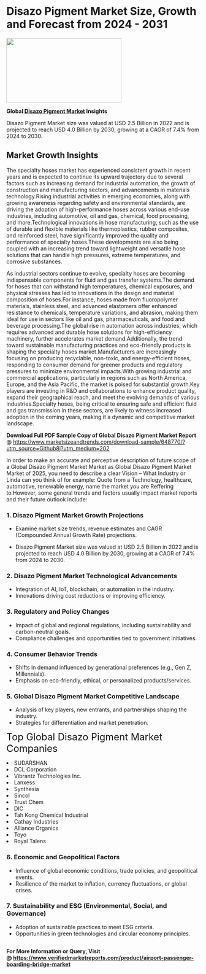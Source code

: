 <H1>Disazo Pigment Market Size, Growth and Forecast from 2024 - 2031</H1><img class="aligncenter size-medium wp-image-584254" src="https://thirdeyenews.in/wp-content/uploads/2024/09/Global-Market-Research-300x168.jpeg" alt="" width="300" height="168" /><p><strong>Global&nbsp;<a href="https://www.marketsizeandtrends.com/download-sample/648770/?utm_source=Github8j?utm_medium=202">Disazo Pigment Market</a> Insights</strong></p><p>Disazo Pigment Market size was valued at USD 2.5 Billion in 2022 and is projected to reach USD 4.0 Billion by 2030, growing at a CAGR of 7.4% from 2024 to 2030.</p><p><h2>Market Growth Insights</h2> <p>The specialty hoses market has experienced consistent growth in recent years and is expected to continue its upward trajectory due to several factors such as increasing demand for industrial automation, the growth of construction and manufacturing sectors, and advancements in materials technology.Rising industrial activities in emerging economies, along with growing awareness regarding safety and environmental standards, are driving the adoption of high-performance hoses across various end-use industries, including automotive, oil and gas, chemical, food processing, and more.Technological innovations in hose manufacturing, such as the use of durable and flexible materials like thermoplastics, rubber composites, and reinforced steel, have significantly improved the quality and performance of specialty hoses.These developments are also being coupled with an increasing trend toward lightweight and versatile hose solutions that can handle high pressures, extreme temperatures, and corrosive substances.</p> <p>As industrial sectors continue to evolve, specialty hoses are becoming indispensable components for fluid and gas transfer systems.The demand for hoses that can withstand high temperatures, chemical exposures, and physical stresses has led to innovations in the design and material composition of hoses.For instance, hoses made from fluoropolymer materials, stainless steel, and advanced elastomers offer enhanced resistance to chemicals, temperature variations, and abrasion, making them ideal for use in sectors like oil and gas, pharmaceuticals, and food and beverage processing.The global rise in automation across industries, which requires advanced and durable hose solutions for high-efficiency machinery, further accelerates market demand.Additionally, the trend toward sustainable manufacturing practices and eco-friendly products is shaping the specialty hoses market.Manufacturers are increasingly focusing on producing recyclable, non-toxic, and energy-efficient hoses, responding to consumer demand for greener products and regulatory pressures to minimize environmental impacts.With growing industrial and commercial applications, particularly in regions such as North America, Europe, and the Asia Pacific, the market is poised for substantial growth.Key players are investing in R&D and collaborations to enhance product quality, expand their geographical reach, and meet the evolving demands of various industries.Specialty hoses, being critical to ensuring safe and efficient fluid and gas transmission in these sectors, are likely to witness increased adoption in the coming years, making it a dynamic and competitive market landscape.</p><p><span class=""><strong>Download Full PDF Sample Copy of Global Disazo Pigment Market Report</strong> @ <a href="https://www.marketsizeandtrends.com/download-sample/648770/?utm_source=Github8j?utm_medium=202" target="_blank">https://www.marketsizeandtrends.com/download-sample/648770/?utm_source=Github8j?utm_medium=202</a></span></p><p>In order to make an accurate and perceptive description of future scope of a Global&nbsp;Disazo Pigment Market Market as Global&nbsp;Disazo Pigment Market Market of 2025, you need to describe a clear Vision &ndash; What Industry or Linda can you think of for example: Quote from a Technology, healthcare, automotive, renewable energy, name the market you are Reffering to.However, some general trends and factors usually impact market reports and their future outlook include:</p><h3>1.&nbsp;<strong>Disazo Pigment Market Growth Projections</strong></h3><ul><li>Examine market size trends, revenue estimates and CAGR (Compounded Annual Growth Rate) projections.</li><li><p>Disazo Pigment Market size was valued at USD 2.5 Billion in 2022 and is projected to reach USD 4.0 Billion by 2030, growing at a CAGR of 7.4% from 2024 to 2030.</p></li></ul><h3>2.&nbsp;<strong>Disazo Pigment Market Technological Advancements</strong></h3><ul><li>Integration of AI, IoT, blockchain, or automation in the industry.</li><li>Innovations driving cost reductions or improving efficiency.</li></ul><h3>3.&nbsp;<strong>Regulatory and Policy Changes</strong></h3><ul><li>Impact of global and regional regulations, including sustainability and carbon-neutral goals.</li><li>Compliance challenges and opportunities tied to government initiatives.</li></ul><h3>4.&nbsp;<strong>Consumer Behavior Trends</strong></h3><ul><li>Shifts in demand influenced by generational preferences (e.g., Gen Z, Millennials).</li><li>Emphasis on eco-friendly, ethical, or personalized products/services.</li></ul><h3>5.&nbsp;<strong>Global Disazo Pigment Market Competitive Landscape</strong></h3><ul><li>Analysis of key players, new entrants, and partnerships shaping the industry.</li><li>Strategies for differentiation and market penetration.</li></ul><p data-pm-slice="1 1 []"><span style="color: inherit; font-family: inherit; font-size: 25px;">Top Global Disazo Pigment Market Companies</span></p><div class="" data-test-id=""><p><li>SUDARSHAN</li><li> DCL Corporation</li><li> Vibrantz Technologies Inc.</li><li> Lanxess</li><li> Synthesia</li><li> Sincol</li><li> Trust Chem</li><li> DIC</li><li> Tah Kong Chemical Industrial</li><li> Cathay Industries</li><li> Alliance Organics</li><li> Toyo</li><li> Royal Talens</li></p></div><h3>6.&nbsp;<strong>Economic and Geopolitical Factors</strong></h3><ul><li>Influence of global economic conditions, trade policies, and geopolitical events.</li><li>Resilience of the market to inflation, currency fluctuations, or global crises.</li></ul><h3>7.&nbsp;<strong>Sustainability and ESG (Environmental, Social, and Governance)</strong></h3><ul><li>Adoption of sustainable practices to meet ESG criteria.</li><li>Opportunities in green technologies and circular economy principles.</li></ul><h2><strong style="font-size: 14px;">For More Information or Query, Visit @&nbsp;</strong><a style="background-color: #ffffff; font-size: 14px;" href="https://www.marketsizeandtrends.com/report/disazo-pigment-market/" target="_blank">https://www.verifiedmarketreports.com/product/airport-passenger-boarding-bridge-market</a></h2>